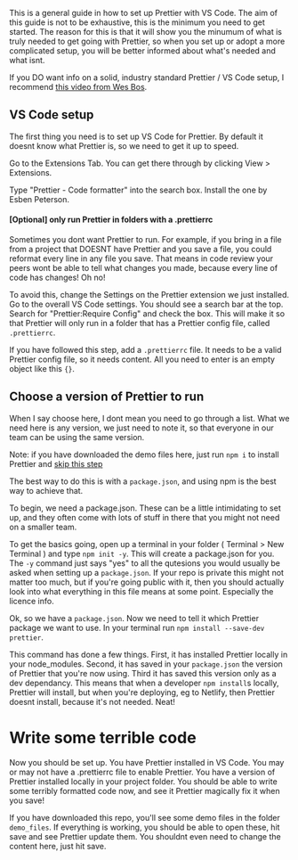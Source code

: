 This is a general guide in how to set up Prettier with VS Code. The aim of this guide is not to be exhaustive, this is the minimum you need to get started. The reason for this is that it will show you the minumum of what is truly needed to get going with Prettier, so when you set up or adopt a more complicated setup, you will be better informed about what's needed and what isnt.

If you DO want info on a solid, industry standard Prettier / VS Code setup, I recommend [this video from Wes Bos](https://www.youtube.com/watch?v=lHAeK8t94as&t=522s).

## VS Code setup

The first thing you need is to set up VS Code for Prettier. By default it doesnt know what Prettier is, so we need to get it up to speed.

Go to the Extensions Tab. You can get there through by clicking View > Extensions.

Type "Prettier - Code formatter" into the search box. Install the one by Esben Peterson.

#### [Optional] only run Prettier in folders with a .prettierrc

Sometimes you dont want Prettier to run. For example, if you bring in a file from a project that DOESNT have Prettier and you save a file, you could reformat every line in any file you save. That means in code review your peers wont be able to tell what changes you made, because every line of code has changes! Oh no!

To avoid this, change the Settings on the Prettier extension we just installed. Go to the overall VS Code settings. You should see a search bar at the top. Search for "Prettier:Require Config" and check the box. This will make it so that Prettier will only run in a folder that has a Prettier config file, called `.prettierrc`.

If you have followed this step, add a `.prettierrc` file. It needs to be a valid Prettier config file, so it needs content. All you need to enter is an empty object like this `{}`.

## Choose a version of Prettier to run

When I say choose here, I dont mean you need to go through a list. What we need here is any version, we just need to note it, so that everyone in our team can be using the same version.

Note: if you have downloaded the demo files here, just run `npm i` to install Prettier and [skip this step](#write-some-terrible-code)

The best way to do this is with a `package.json`, and using npm is the best way to achieve that.

To begin, we need a package.json. These can be a little intimidating to set up, and they often come with lots of stuff in there that you might not need on a smaller team.

To get the basics going, open up a terminal in your folder ( Terminal > New Terminal ) and type `npm init -y`. This will create a package.json for you. The `-y` command just says "yes" to all the qutesions you would usually be asked when setting up a `package.json`. If your repo is private this might not matter too much, but if you're going public with it, then you should actually look into what everything in this file means at some point. Especially the licence info.

Ok, so we have a `package.json`. Now we need to tell it which Prettier package we want to use. In your terminal run `npm install --save-dev prettier`.

This command has done a few things. First, it has installed Prettier locally in your node_modules. Second, it has saved in your `package.json` the version of Prettier that you're now using. Third it has saved this version only as a dev dependancy. This means that when a developer `npm install`s locally, Prettier will install, but when you're deploying, eg to Netlify, then Prettier doesnt install, because it's not needed. Neat!

# Write some terrible code

Now you should be set up. You have Prettier installed in VS Code. You may or may not have a .prettierrc file to enable Prettier. You have a version of Prettier installed locally in your project folder. You should be able to write some terribly formatted code now, and see it Prettier magically fix it when you save!

If you have downloaded this repo, you'll see some demo files in the folder `demo_files`. If everything is working, you should be able to open these, hit save and see Prettier update them. You shouldnt even need to change the content here, just hit save.

